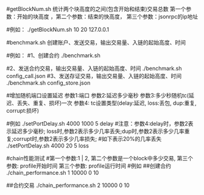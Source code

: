 #getBlockNum.sh 统计两个块高度的之间(包含开始和结束)交易总数 第一个参数：开始的块高度 ，第二个参数：结束的快高度， 第三个参数：jsonrpc的ip地址

#例如：
    ./getBlockNum.sh 10 20 127.0.0.1


#benchmark.sh 创建账户、发送交易，输出交易量、入链的起始高度、时间

#例如：
#1、创建合约
    ./benchmark.sh

#2、发送合约交易，输出交易量、入链的起始高度、时间
    ./benchmark.sh config_call.json
#3、发送存证交易，输出交易量、入链的起始高度、时间
    ./benchmark.sh config_store.json

#增加随机端口设置延迟 参数1:端口  参数2:延迟多少毫秒 参数3:多少秒随机tc(延迟、丢失、重复、损坏)一次 参数4: tc设置类型(delay:延迟, loss:丢包, dup:重复, corrupt:损坏)

#例如
	./setPortDelay.sh 4000 1000 5 delay
#注意：参数4:delay时，参数2表示延迟多少毫秒; loss时,参数2表示多少几率丢失;dup时,参数2表示多少几率重复;corrupt时,参数2表示多少几率损失;
#如下表示20%的几率丢失
	./setPortDelay.sh 4000 20 5 loss




#chain性能测试
#第一个参数:1 | 2, 第二个参数是一个block中多少交易, 第三个参数: profile开始时间   第三个参数: profile运行时间
#例如
##创建合约
./chain_performance.sh 1 10000 0 10

##合约交易
./chain_performance.sh 2 10000 0 10
